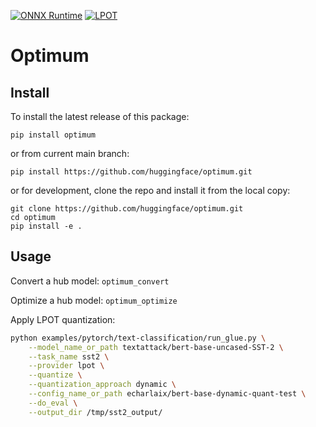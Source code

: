 [![ONNX Runtime](https://github.com/huggingface/optimum/actions/workflows/test-onnxruntime.yml/badge.svg)](https://github.com/huggingface/optimum/actions/workflows/test-onnxruntime.yml)
[![LPOT](https://github.com/huggingface/optimum/actions/workflows/test-intel.yml/badge.svg)](https://github.com/huggingface/optimum/actions/workflows/test-intel.yml)

# Optimum

## Install
To install the latest release of this package:

`pip install optimum`

or from current main branch:

`pip install https://github.com/huggingface/optimum.git`

or for development, clone the repo and install it from the local copy:

```
git clone https://github.com/huggingface/optimum.git
cd optimum 
pip install -e .
```


## Usage
Convert a hub model:
`optimum_convert` 

Optimize a hub model:
`optimum_optimize` 

Apply LPOT quantization:

```bash
python examples/pytorch/text-classification/run_glue.py \
    --model_name_or_path textattack/bert-base-uncased-SST-2 \
    --task_name sst2 \
    --provider lpot \
    --quantize \
    --quantization_approach dynamic \
    --config_name_or_path echarlaix/bert-base-dynamic-quant-test \
    --do_eval \
    --output_dir /tmp/sst2_output/
```
